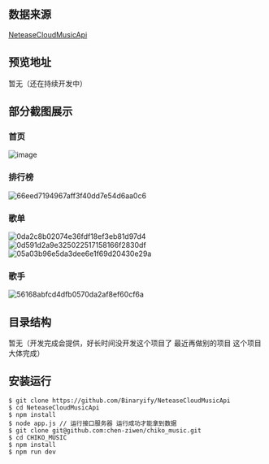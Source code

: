 ## 数据来源
[NeteaseCloudMusicApi](https://github.com/Binaryify/NeteaseCloudMusicApi)
## 预览地址
暂无（还在持续开发中）
## 部分截图展示
### 首页
![image](https://user-images.githubusercontent.com/85820568/200762880-af69e938-ba5d-4c27-aea5-6c456ced9a9f.png)
### 排行榜
![66eed7194967aff3f40dd7e54d6aa0c6](https://user-images.githubusercontent.com/85820568/200761719-1e329d3a-7780-47c6-b67a-5502cf770e50.png)
### 歌单
![0da2c8b02074e36fdf18ef3eb81d97d4](https://user-images.githubusercontent.com/85820568/200761842-928bfa07-a2e2-4adf-9748-1446adf6bea5.png)
![0d591d2a9e325022517158166f2830df](https://user-images.githubusercontent.com/85820568/200761689-c0e43b65-df48-4c4f-b90e-13c54d95f811.png)
![05a03b96e5da3dee6e1f69d20430e29a](https://user-images.githubusercontent.com/85820568/200761857-df44c435-6bdd-41c6-b89e-a73165907f04.png)
### 歌手
![56168abfcd4dfb0570da2af8ef60cf6a](https://user-images.githubusercontent.com/85820568/200761893-863e4c59-9fa6-492e-b942-b601a74e5254.png)
## 目录结构
暂无（开发完成会提供，好长时间没开发这个项目了 最近再做别的项目 这个项目大体完成）
## 安装运行
```git
$ git clone https://github.com/Binaryify/NeteaseCloudMusicApi
$ cd NeteaseCloudMusicApi
$ npm install
$ node app.js // 运行接口服务器 运行成功才能拿到数据
$ git clone git@github.com:chen-ziwen/chiko_music.git
$ cd CHIKO_MUSIC
$ npm install
$ npm run dev
```

